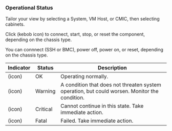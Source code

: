### Operational Status

Tailor your view by selecting a System, VM Host, or CMIC, then selecting cabinets.

Click (kebob icon) to connect, start, stop, or reset the component, depending on the chassis type.

You can connnect (SSH or BMC), power off, power on, or reset, depending on the chassis type.




| Indicator | Status | Description |
|--|--|--|
| (icon) | OK | Operating normally. |
| (icon) | Warning | A condition that does not threaten system operation, but could worsen. Monitor the condition.  |
| (icon) | Critical | Cannot continue in this state. Take immediate action. |
| (icon) | Fatal | Failed. Take immediate action. |

